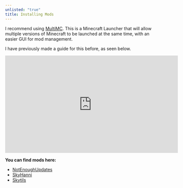 ```yaml
---
unlisted: "true"
title: Installing Mods
---
```

I recommend using [MultiMC](https://multimc.org/). This is a Minecraft Launcher that will allow multiple versions of Minecraft to be launched at the same time, with an easier GUI for mod management.

I have previously made a guide for this before, as seen below.

<iframe width="560" height="315" src="https://www.youtube.com/embed/2ZV0tKSNdJI?si=KuIXbIBGofjOaSnY" title="YouTube video player" frameborder="0" allow="accelerometer; autoplay; clipboard-write; encrypted-media; gyroscope; picture-in-picture; web-share" referrerpolicy="strict-origin-when-cross-origin" allowfullscreen></iframe>

**You can find mods here:** 
- [NotEnoughUpdates](https://modrinth.com/mod/notenoughupdates)
- [SkyHanni](https://modrinth.com/mod/skyhanni)
- [Skytils](https://github.com/Skytils/SkytilsMod/releases)